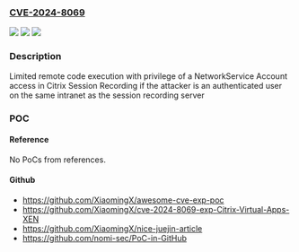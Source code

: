 ### [CVE-2024-8069](https://cve.mitre.org/cgi-bin/cvename.cgi?name=CVE-2024-8069)
![](https://img.shields.io/static/v1?label=Product&message=Citrix%20Session%20Recording&color=blue)
![](https://img.shields.io/static/v1?label=Version&message=2407%20Current%20Release%3C%2024.5.200.8%20&color=brighgreen)
![](https://img.shields.io/static/v1?label=Vulnerability&message=CWE-502%20Deserialization%20of%20Untrusted%20Data&color=brighgreen)

### Description

Limited remote code execution with privilege of a NetworkService Account access in Citrix Session Recording if the attacker is an authenticated user on the same intranet as the session recording server

### POC

#### Reference
No PoCs from references.

#### Github
- https://github.com/XiaomingX/awesome-cve-exp-poc
- https://github.com/XiaomingX/cve-2024-8069-exp-Citrix-Virtual-Apps-XEN
- https://github.com/XiaomingX/nice-juejin-article
- https://github.com/nomi-sec/PoC-in-GitHub

